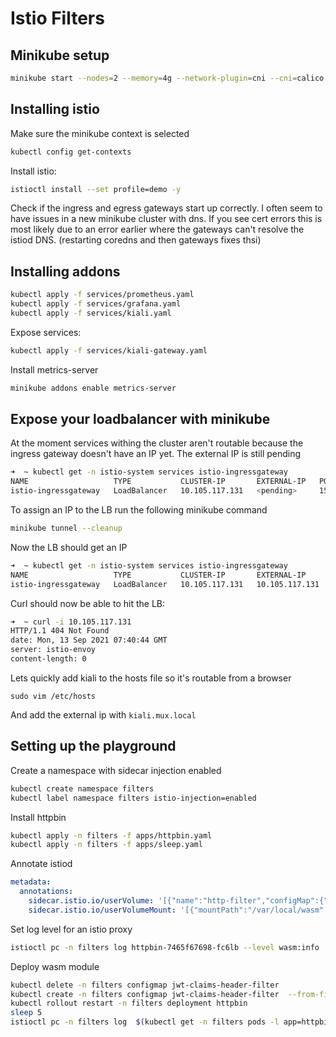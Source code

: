 # Istio Filters

## Minikube setup

```sh
minikube start --nodes=2 --memory=4g --network-plugin=cni --cni=calico --kubernetes-version=1.21.4
```

## Installing istio

Make sure the minikube context is selected

```sh
kubectl config get-contexts
```

Install istio:

```sh
istioctl install --set profile=demo -y
```

Check if the ingress and egress gateways start up correctly. I often seem to have issues in a new minikube cluster with dns. If you see cert errors this is most likely due to an error earlier where the gateways can't resolve the istiod DNS. (restarting coredns and then gateways fixes thsi)

## Installing addons

```sh
kubectl apply -f services/prometheus.yaml
kubectl apply -f services/grafana.yaml
kubectl apply -f services/kiali.yaml
```

Expose services:

```sh
kubectl apply -f services/kiali-gateway.yaml
```

Install metrics-server

```sh
minikube addons enable metrics-server
```

## Expose your loadbalancer with minikube

At the moment services withing the cluster aren't routable because the ingress gateway doesn't have an IP yet. The external IP is still pending

```sh
➜  ~ kubectl get -n istio-system services istio-ingressgateway
NAME                   TYPE           CLUSTER-IP       EXTERNAL-IP   PORT(S)                                                                      AGE
istio-ingressgateway   LoadBalancer   10.105.117.131   <pending>     15021:30767/TCP,80:31368/TCP,443:30987/TCP,31400:31133/TCP,15443:31623/TCP   15m
```

To assign an IP to the LB run the following minikube command

```sh
minikube tunnel --cleanup
```

Now the LB should get an IP

```sh
➜  ~ kubectl get -n istio-system services istio-ingressgateway
NAME                   TYPE           CLUSTER-IP       EXTERNAL-IP      PORT(S)                                                                      AGE
istio-ingressgateway   LoadBalancer   10.105.117.131   10.105.117.131   15021:30767/TCP,80:31368/TCP,443:30987/TCP,31400:31133/TCP,15443:31623/TCP   16m
```

Curl should now be able to hit the LB:

```sh
➜  ~ curl -i 10.105.117.131
HTTP/1.1 404 Not Found
date: Mon, 13 Sep 2021 07:40:44 GMT
server: istio-envoy
content-length: 0

```

Lets quickly add kiali to the hosts file so it's routable from a browser

`sudo vim /etc/hosts`

And add the external ip with `kiali.mux.local`

## Setting up the playground

Create a namespace with sidecar injection enabled

```sh
kubectl create namespace filters
kubectl label namespace filters istio-injection=enabled
```

Install httpbin

```sh
kubectl apply -n filters -f apps/httpbin.yaml
kubectl apply -n filters -f apps/sleep.yaml
```

Annotate istiod

```yaml
metadata:
  annotations:
    sidecar.istio.io/userVolume: '[{"name":"http-filter","configMap":{"name":"http-filter"}}]'
    sidecar.istio.io/userVolumeMount: '[{"mountPath":"/var/local/wasm","name":"http-filter"}]'
```

Set log level for an istio proxy

```sh
istioctl pc -n filters log httpbin-7465f67698-fc6lb --level wasm:info
```

Deploy wasm module

```sh
kubectl delete -n filters configmap jwt-claims-header-filter
kubectl create -n filters configmap jwt-claims-header-filter  --from-file=jwt_claims_header_filter.wasm=jwt_claims_header_module.wasm --from-file=jwt_from_cookie_filter.wasm=jwt_from_cookie_module.wasm
kubectl rollout restart -n filters deployment httpbin
sleep 5
istioctl pc -n filters log  $(kubectl get -n filters pods -l app=httpbin -o jsonpath={.items..metadata.name}) --level wasm:info
```
